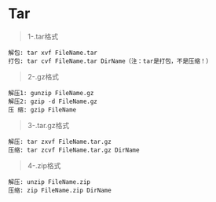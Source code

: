 # Tar


> 1-.tar格式

```shell
解包: tar xvf FileName.tar
打包: tar cvf FileName.tar DirName（注：tar是打包，不是压缩！）
```

> 2-.gz格式

```shell
解压1: gunzip FileName.gz
解压2: gzip -d FileName.gz
压 缩: gzip FileName
```

> 3-.tar.gz格式

```shell
解压: tar zxvf FileName.tar.gz
压缩: tar zcvf FileName.tar.gz DirName
```

> 4-.zip格式

```shell
解压: unzip FileName.zip
压缩: zip FileName.zip DirName
```
